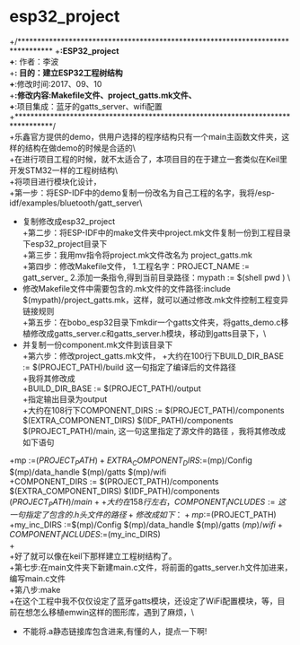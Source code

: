 # esp32_project
+/********************************************************************************
+**:ESP32_project                                                                                                                         
+**: 作者：李波                                                                                                                              
+**: 目的：建立ESP32工程树结构                                                                                                              
+**:修改时间:2017、09、10                                                                                                                   
+**:修改内容:Makefile文件、project_gatts.mk文件、                                                                                               
+**:项目集成：蓝牙的gatts_server、wifi配置                                                                                                                                                                         
+*********************************************************************************/                                                                         
+乐鑫官方提供的demo，供用户选择的程序结构只有一个main主函数文件夹，这样的结构在做demo的时候是合适的\                                                       
+在进行项目工程的时候，就不太适合了，本项目目的在于建立一套类似在Keil里开发STM32一样的工程树结构\                                                          
+将项目进行模块化设计，                                                                                                                              
+第一步：将ESP-IDF中的demo复制一份改名为自己工程的名字，我将/esp-idf/examples/bluetooth/gatt_server\                                                        
+  复制修改成esp32_project                                                                                                                         
+第二步：将ESP-IDF中的make文件夹中project.mk文件复制一份到工程目录下esp32_project目录下                                                                     
+第三步：我用mv指令将project.mk文件改名为 project_gatts.mk                                                                                          
+第四步：修改Makefile文件，
    1.工程名字：PROJECT_NAME := gatt_server_ 
    2.添加一条指令,得到当前目录路径：mypath := $(shell pwd )  \                            
+  修改Makefile文件中需要包含的.mk文件的文件路径:include  $(mypath)/project_gatts.mk，这样，就可以通过修改.mk文件控制工程变异链接规则                 
+第五步：在bobo_esp32目录下mkdir一个gatts文件夹，将gatts_demo.c移植修改成gatts_server.c和gatts_server.h模块，移动到gatts目录下，\                          
+  并复制一份component.mk文件到该目录下                                                                                                           
+第六步：修改project_gatts.mk文件，
+大约在100行下BUILD_DIR_BASE := $(PROJECT_PATH)/build 这一句指定了编译后的文件路径                                                                        
+我将其修改成                                                                                                                                             
+BUILD_DIR_BASE := $(PROJECT_PATH)/output                                                                                                     
+指定输出目录为output                                                                                                                              
+大约在108行下COMPONENT_DIRS := $(PROJECT_PATH)/components $(EXTRA_COMPONENT_DIRS) $(IDF_PATH)/components $(PROJECT_PATH)/main,
  这一句这里指定了源文件的路径 ，我将其修改成如下语句                                                  

+mp :=$(PROJECT_PATH)                                                                                                                                                                                                                                                                                       
+EXTRA_COMPONENT_DIRS :=$(mp)/Config $(mp)/data_handle $(mp)/gatts $(mp)/wifi                                                                       
+COMPONENT_DIRS := $(PROJECT_PATH)/components $(EXTRA_COMPONENT_DIRS) $(IDF_PATH)/components $(PROJECT_PATH)/main                                             
+                                                                                                                                                     
+大约在158行左右，COMPONENT_INCLUDES :=  这一句指定了包含的.h头文件的路径                                                                                
+修改成如下：                                                                                                                                     
+mp :=$(PROJECT_PATH)                                                                                                                               
+my_inc_DIRS :=$(mp)/Config $(mp)/data_handle $(mp)/gatts $(mp)/wifi                                                                                      
+COMPONENT_INCLUDES :=$(my_inc_DIRS)                                                                                                            
+                                                                                                                                                     
+好了就可以像在keil下那样建立工程树结构了。                                                                                                            
+第七步:在main文件夹下新建main.c文件，将前面的gatts_server.h文件加进来，编写main.c文件                                                                       
+第八步:make                                                                                                                                           
+在这个工程中我不仅仅设定了蓝牙gatts模块，还设定了WiFi配置模块，等，目前在想怎么移植emwin这样的图形库，遇到了麻烦，\                                                                          
+  不能将.a静态链接库包含进来,有懂的人，提点一下啊!                                                                                                                                                               
                                                                                                                                                      
